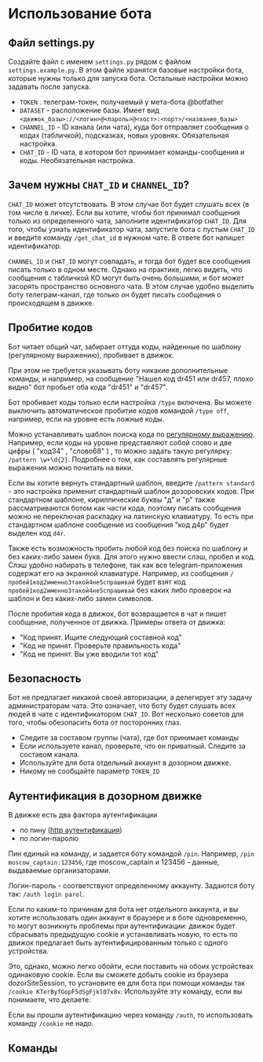 # Использование бота

## Файл settings.py

Создайте файл с именем `settings.py` рядом с файлом `settings.example.py`. 
В этом файле хранятся базовые настройки бота, которые нужны только для запуска бота.
Остальные настройки можно задавать после запуска.

* `TOKEN` . телеграм-токен, получаемый у мета-бота @botfather
* `DATASET` - расположение базы. Имеет вид `<движок_базы>://<логин>@<пароль>@<хост>:<порт>/<название_базы>`
* `CHANNEL_ID` - ID канала (или чата), куда бот отправляет сообщения о кодах (табличкой), подсказках, новых уровнях. Обязательная настройка.
* `CHAT_ID` - ID чата, в котором бот принимает команды-сообщения и коды. Необязательная настройка.
 
## Зачем нужны `CHAT_ID` и `CHANNEL_ID`?

`CHAT_ID` может отсутствовать. В этом случае бот будет слушать всех (в том числе в личке).
Если вы хотите, чтобы бот принимал сообщения только из определенного чата, заполните идентификатор `CHAT_ID`.
Для того, чтобы узнать идентификатор чата, запустите бота с пустым `CHAT_ID` и введите команду `/get_chat_id` в нужном чате. 
В ответе бот напишет идентификатор.

`CHANNEL_ID` и `CHAT_ID` могут совпадать, и тогда бот будет все сообщения писать только в одном месте. 
Однако на практике, легко видеть,
что сообщения с табличкой КО могут быть очень большими, и бот может засорять пространство основного чата. В этом случае удобно выделить боту
 телеграм-канал, где только он будет писать сообщения о происходящем в движке.
  
## Пробитие кодов
Бот читает общий чат, забирает оттуда коды, найденные по шаблону (регулярному выражению), пробивает в движок.

При этом не требуется указывать боту никакие дополнительные команды, и например, 
на сообщение "Нашел код dr451 или dr457, плохо видно" бот пробьет оба кода "dr451" и "dr457".

Бот пробивает коды только если настройка `/type` включена. 
Вы можете выключить автоматическое пробитие кодов командой `/type off`, например, если на уровне есть ложные коды.

Можно устанавливать шаблон поиска кода по [регулярному выражению](https://ru.wikipedia.org/wiki/%D0%A0%D0%B5%D0%B3%D1%83%D0%BB%D1%8F%D1%80%D0%BD%D1%8B%D0%B5_%D0%B2%D1%8B%D1%80%D0%B0%D0%B6%D0%B5%D0%BD%D0%B8%D1%8F).
Например, если коды на уровне представляют собой слово и две цифры ( "код34" , "слово68" ) , 
то можно задать такую регулярку: `/pattern \w+\d{2}`. Подробнее о том, как составлять регулярные выражения можно почитать на вики.

Если вы хотите вернуть стандартный шаблон, введите `/pattern standard` - это настройка применит стандартный шаблон дозоровских кодов.
При стандартном шаблоне, кириллические буквы "д" и "р" также рассматриваются ботом как части кода, поэтому писать сообщения можно не переключая
  раскладку на латинскую клавиатуру. То есть при стандартном шаблоне сообщение из сообщения "код д4р" будет выделен код `d4r`.
    
Также есть возможность пробить любой код без поиска по шаблону и без каких-либо замен букв. Для этого нужно ввести слэш, пробел и код.
Слэш удобно набирать в телефоне, так как все telegram-приложения содержат его на экранной клавиатуре. Например, из сообщения
`/ пробей1код2именно3такой4не5спрашивай` будет взят код `пробей1код2именно3такой4не5спрашивай` без каких либо проверок на шаблон и без каких-либо замен символов. 

После пробития кода в движок, бот возвращается в чат и пишет сообщение, полученное от движка. Примеры ответа от движка:

* "Код принят. Ищите следующий составной код" 
* "Код не принят. Проверьте правильность кода"
* "Код не принят. Вы уже вводили тот код"

## Безопасность

Бот не предлагает никакой своей авторизации, а делегирует эту задачу администраторам чата. 
Это означает, что боту будет слушать всех людей в чате с идентификатором `CHAT_ID`. 
Вот несколько советов для того, чтобы обезопасить бота от посторонних глаз.
 
* Следите за составом группы (чата), где бот принимает команды
* Если используете канал, проверьте, что он приватный. Следите за составом канала.
* Используйте для бота отдельный аккаунт в дозорном движке.
* Никому не сообщайте параметр `TOKEN_ID`

## Аутентификация в дозорном движке

В движке есть два фактора аутентификации
* по пину ([http аутентификация](https://en.wikipedia.org/wiki/Basic_access_authentication))
* по логин-паролю

Пин единый на команду, и задается боту командой `/pin`. Например, 
`/pin moscow_captain:123456`, где moscow_captain и 123456 - данные, выдаваемые организаторами.
 
Логин-пароль - соответствуют определенному аккаунту. Задаются боту так: `/auth login parol`.

Если по каким-то причинам для бота нет отдельного аккаунта, и вы хотите использовать один аккаунт в браузере и в боте одновременно,
то могут возникнуть проблемы при аутентификации: движок будет сбрасывать
предыдущую cookie и устанавливать новую, то есть по движок предлагает быть аутентифицированным только с одного устройства.

Это, однако, можно легко обойти, если поставить на обоих устройствах одинаковую cookie. 
Если вы сможете добыть cookie из браузера dozorSiteSession, то установите ее для бота при помощи команды так 
`/cookie KTerByfGopF5dSgFjkl07x8v`. Используйте эту команду, если вы понимаете, что делаете. 

Если вы прошли аутентификацию через команду `/auth`, то использовать команду `/cookie` не надо.

## Команды
